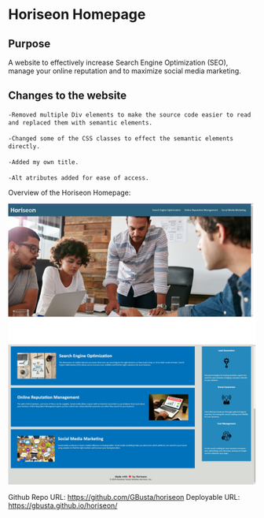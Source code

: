 # Horiseon Homepage

## Purpose

A website to effectively increase Search Engine Optimization (SEO), manage your online reputation and to maximize social media marketing.

## Changes to the website

```
-Removed multiple Div elements to make the source code easier to read and replaced them with semantic elements.

-Changed some of the CSS classes to effect the semantic elements directly.

-Added my own title.

-Alt atributes added for ease of access.
```

Overview of the Horiseon Homepage:

![Horiseon Homepage Screenshot 1](images\horiseon_screenshot_1.jpg)
![Horiseon Homepage Screenshot 2](images\horiseon_screenshot_2.jpg)

Github Repo URL: https://github.com/GBusta/horiseon
Deployable URL: https://gbusta.github.io/horiseon/
